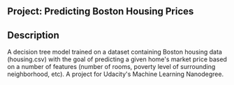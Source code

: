 ## Project: Predicting Boston Housing Prices

## Description
A decision tree model trained on a dataset containing Boston housing data (housing.csv) with the goal of predicting a given home's market price based on a number of features (number of rooms, poverty level of surrounding neighborhood, etc). A project for Udacity's Machine Learning Nanodegree.